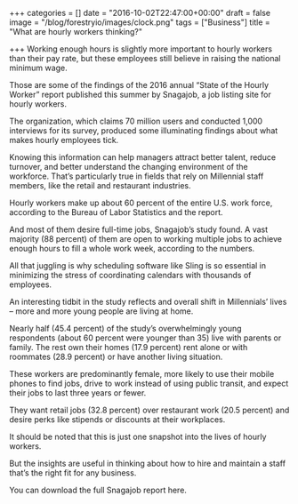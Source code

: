 +++
categories = []
date = "2016-10-02T22:47:00+00:00"
draft = false
image = "/blog/forestryio/images/clock.png"
tags = ["Business"]
title = "What are hourly workers thinking?"

+++
Working enough hours is slightly more important to hourly workers than their pay rate, but these employees still believe in raising the national minimum wage.

Those are some of the findings of the 2016 annual “State of the Hourly Worker” report published this summer by Snagajob, a job listing site for hourly workers.

The organization, which claims 70 million users and conducted 1,000 interviews for its survey, produced some illuminating findings about what makes hourly employees tick.

Knowing this information can help managers attract better talent, reduce turnover, and better understand the changing environment of the workforce. That’s particularly true in fields that rely on Millennial staff members, like the retail and restaurant industries.

Hourly workers make up about 60 percent of the entire U.S. work force, according to the Bureau of Labor Statistics and the report.

And most of them desire full-time jobs, Snagajob’s study found. A vast majority (88 percent) of them are open to working multiple jobs to achieve enough hours to fill a whole work week, according to the numbers.

All that juggling is why scheduling software like Sling is so essential in minimizing the stress of coordinating calendars with thousands of employees.

An interesting tidbit in the study reflects and overall shift in Millennials’ lives – more and more young people are living at home.

Nearly half (45.4 percent) of the study’s overwhelmingly young respondents (about 60 percent were younger than 35) live with parents or family. The rest own their homes (17.9 percent) rent alone or with roommates (28.9 percent) or have another living situation.

These workers are predominantly female, more likely to use their mobile phones to find jobs, drive to work instead of using public transit, and expect their jobs to last three years or fewer.

They want retail jobs (32.8 percent) over restaurant work (20.5 percent) and desire perks like stipends or discounts at their workplaces.

It should be noted that this is just one snapshot into the lives of hourly workers.

But the insights are useful in thinking about how to hire and maintain a staff that’s the right fit for any business.

You can download the full Snagajob report here. 